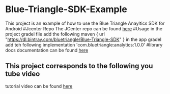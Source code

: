 # Blue-Triangle-SDK-Example
This project is an example of how to use the Blue Triangle Anayltics SDK for Android 
#Jcenter Repo 
The JCenter repo can be found [here](https://bintray.com/bluetriangle/Blue-Triangle-SDK/com.bluetriangle%3Aanalytics)
#Usage
in the project gradel file add the following 
maven {
            url  "https://dl.bintray.com/bluetriangle/Blue-Triangle-SDK"
        }
in the app gradel add teh following 
    implementation 'com.bluetriangle:analytics:1.0.0'
#library docs
documentation can be found [here](https://help.bluetriangle.com/hc/en-us/articles/360043600973-Android-SDK-Documentation-PDF)
## This project corresponds to the following you tube video
tutorial video can be found [here](https://www.youtube.com/watch?v=jErYZQj6C6o)
